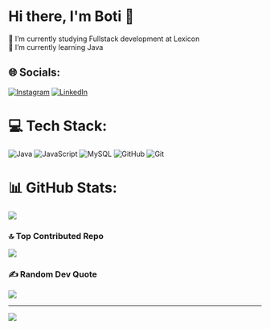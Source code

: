 # Hi there, I'm Boti 👋
🔭 I’m currently studying Fullstack development at Lexicon<br>
🌱 I’m currently learning Java<br>


## 🌐 Socials:
[![Instagram](https://img.shields.io/badge/Instagram-%23E4405F.svg?logo=Instagram&logoColor=white)](https://instagram.com/https://www.instagram.com/botond_medgyesi/) 
[![LinkedIn](https://img.shields.io/badge/LinkedIn-%230077B5.svg?logo=linkedin&logoColor=white)](https://linkedin.com/in/https://www.linkedin.com/in/botond-medgyesi-5206a921b/) 

# 💻 Tech Stack:
![Java](https://img.shields.io/badge/java-%23ED8B00.svg?style=for-the-badge&logo=openjdk&logoColor=white) 
![JavaScript](https://img.shields.io/badge/javascript-%23323330.svg?style=for-the-badge&logo=javascript&logoColor=%23F7DF1E) 
![MySQL](https://img.shields.io/badge/mysql-4479A1.svg?style=for-the-badge&logo=mysql&logoColor=white) 
![GitHub](https://img.shields.io/badge/github-%23121011.svg?style=for-the-badge&logo=github&logoColor=white) 
![Git](https://img.shields.io/badge/git-%23F05033.svg?style=for-the-badge&logo=git&logoColor=white)
# 📊 GitHub Stats:
![](https://github-readme-stats.vercel.app/api?username=TarzanOfIron&theme=vision-friendly-dark&hide_border=false&include_all_commits=false&count_private=false)<br/>

<!--![](https://github-readme-streak-stats.herokuapp.com/?user=TarzanOfIron&theme=dark&hide_border=false)<br/>
![](https://github-readme-stats.vercel.app/api/top-langs/?username=TarzanOfIron&theme=dark&hide_border=false&include_all_commits=false&count_private=false&layout=compact)
shows nothing now, maybe later
-->

### 🔝 Top Contributed Repo
![](https://github-contributor-stats.vercel.app/api?username=TarzanOfIron&limit=5&theme=vision-friendly-dark&combine_all_yearly_contributions=true)

### ✍️ Random Dev Quote
![](https://quotes-github-readme.vercel.app/api?type=horizontal&theme=vision-friendly-dark)


---
[![](https://visitcount.itsvg.in/api?id=TarzanOfIron&icon=0&color=0)](https://visitcount.itsvg.in)

<!-- Proudly created with GPRM ( https://gprm.itsvg.in ) -->


<!--
## Hi there, I'm Botond 👋

- 🔭 I’m currently studying **Fullstack Development** at Lexicon
- 🌱 I’m currently learning **Java**


![Anurag's GitHub stats](https://github-readme-stats.vercel.app/api?username=TarzanOfIron&show_icons=true&theme=vision-friendly-dark)


**TarzanOfIron/TarzanOfIron** is a ✨ _special_ ✨ repository because its `README.md` (this file) appears on your GitHub profile.

Here are some ideas to get you started:

- 🔭 I’m currently working on ...
- 🌱 I’m currently learning ...
- 👯 I’m looking to collaborate on ...
- 🤔 I’m looking for help with ...
- 💬 Ask me about ...
- 📫 How to reach me: ...
- 😄 Pronouns: ...
- ⚡ Fun fact: ...
-->
